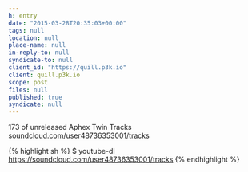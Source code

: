 ```yaml
---
h: entry
date: "2015-03-28T20:35:03+00:00"
tags: null
location: null
place-name: null
in-reply-to: null
syndicate-to: null
client_id: "https://quill.p3k.io"
client: quill.p3k.io
scope: post
files: null
published: true
syndicate: null
---
```

173 of unreleased Aphex Twin Tracks
[soundcloud.com/user48736353001/tracks](https://soundcloud.com/user48736353001/tracks)

{% highlight sh %}
$ youtube-dl https://soundcloud.com/user48736353001/tracks
{% endhighlight %}